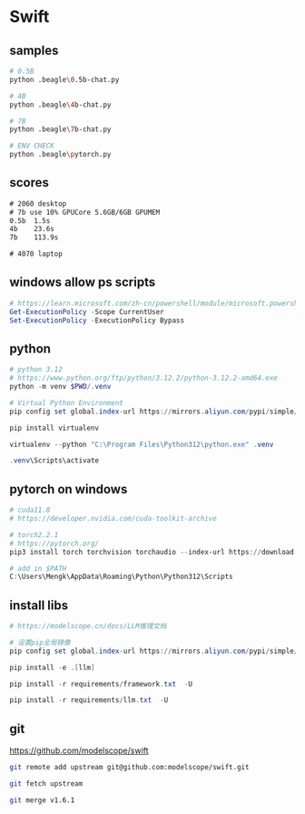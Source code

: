 # Swift

## samples

```bash
# 0.5B
python .beagle\0.5b-chat.py

# 4B
python .beagle\4b-chat.py

# 7B
python .beagle\7b-chat.py

# ENV CHECK
python .beagle\pytorch.py
```

## scores

```txt
# 2060 desktop
# 7b use 10% GPUCore 5.6GB/6GB GPUMEM
0.5b  1.5s
4b    23.6s
7b    113.9s

# 4070 laptop

```

## windows allow ps scripts

```powershell
# https://learn.microsoft.com/zh-cn/powershell/module/microsoft.powershell.core/about/about_execution_policies?view=powershell-7.4
Get-ExecutionPolicy -Scope CurrentUser
Set-ExecutionPolicy -ExecutionPolicy Bypass
```

## python

```powershell
# python 3.12
# https://www.python.org/ftp/python/3.12.2/python-3.12.2-amd64.exe
python -m venv $PWD/.venv

# Virtual Python Environment
pip config set global.index-url https://mirrors.aliyun.com/pypi/simple/

pip install virtualenv

virtualenv --python "C:\Program Files\Python312\python.exe" .venv

.venv\Scripts\activate
```

## pytorch on windows

```powershell
# cuda11.8
# https://developer.nvidia.com/cuda-toolkit-archive

# torch2.2.1
# https://pytorch.org/
pip3 install torch torchvision torchaudio --index-url https://download.pytorch.org/whl/cu118

# add in $PATH
C:\Users\Mengk\AppData\Roaming\Python\Python312\Scripts
```

## install libs

```powershell
# https://modelscope.cn/docs/LLM推理文档

# 设置pip全局镜像
pip config set global.index-url https://mirrors.aliyun.com/pypi/simple/

pip install -e .[llm]

pip install -r requirements/framework.txt  -U

pip install -r requirements/llm.txt  -U
```

## git

<https://github.com/modelscope/swift>

```bash
git remote add upstream git@github.com:modelscope/swift.git

git fetch upstream

git merge v1.6.1
```
